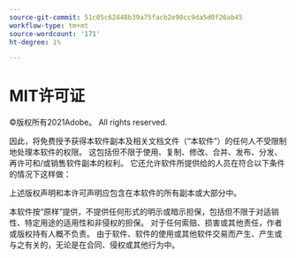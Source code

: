 ```yaml
---
source-git-commit: 51c05c62448b39a75facb2e90cc9da5d0f26ab45
workflow-type: tm+mt
source-wordcount: '171'
ht-degree: 1%

---
```

# MIT许可证

©版权所有2021Adobe。 All rights reserved.

因此，将免费授予获得本软件副本及相关文档文件（“本软件”）的任何人不受限制地处理本软件的权限。 这包括但不限于使用、复制、修改、合并、发布、分发、再许可和/或销售软件副本的权利。 它还允许软件所提供给的人员在符合以下条件的情况下这样做：

上述版权声明和本许可声明应包含在本软件的所有副本或大部分中。

本软件按“原样”提供，不提供任何形式的明示或暗示担保，包括但不限于对适销性、特定用途的适用性和非侵权的担保。 对于任何索赔、损害或其他责任，作者或版权持有人概不负责。 由于软件、软件的使用或其他软件交易而产生、产生或与之有关的，无论是在合同、侵权或其他行为中。

